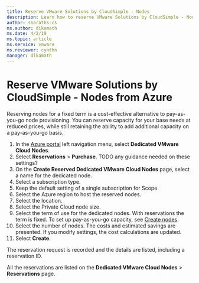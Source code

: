 ```yaml
---
title: Reserve VMware Solutions by CloudSimple - Nodes 
description: Learn how to reserve VMware Solutions by CloudSimple - Nodes on Azure portal 
author: sharaths-cs 
ms.author: dikamath 
ms.date: 4/2/19 
ms.topic: article 
ms.service: vmware 
ms.reviewer: cynthn 
manager: dikamath 
---
```

# Reserve VMware Solutions by CloudSimple - Nodes from Azure

Reserving nodes for a fixed term is a cost-effective alternative to pay-as-you-go node provisioning. You can reserve capacity for your base needs at reduced prices, while still retaining the ability to add additional capacity on a pay-as-you-go basis.

1. In the [Azure portal](https://portal.azure.com) left navigation menu, select **Dedicated VMware Cloud Nodes**.
2. Select **Reservations** > **Purchase**.  TODO any guidance needed on these settings?
3. On the **Create Reserved Dedicated VMware Cloud Nodes** page, select a name for the dedicated node.
4. Select a subscription type.
5. Keep the default setting of a single subscription for Scope.
6. Select the Azure region to host the reserved nodes.
7. Select the location.
8. Select the Private Cloud node size.
9. Select the term of use for the dedicated nodes. With reservations the term is fixed. To set up pay-as-you-go capacity, see [Create nodes](create-nodes.md).
10. Select the number of nodes.
    The costs and estimated savings are presented. If you modify settings, the cost calculations are updated.
11. Select **Create**.

The reservation request is recorded and the details are listed, including a reservation ID.

All the reservations are listed on the **Dedicated VMware Cloud Nodes** > **Reservations** page.

